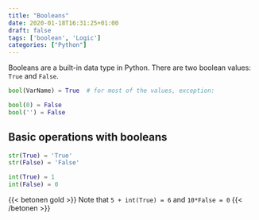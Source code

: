 ```yaml
---
title: "Booleans"
date: 2020-01-18T16:31:25+01:00
draft: false
tags: ['boolean', 'Logic']
categories: ["Python"]
---
```


Booleans are a built-in data type in Python. There are two boolean values: `True` and `False`.

```python
bool(VarName) = True  # for most of the values, exception:

bool(0) = False
bool('') = False

```

## Basic operations with booleans

```python
str(True) = 'True'
str(False) = 'False'

int(True) = 1
int(False) = 0
```
{{< betonen gold >}}
Note that `5 + int(True) = 6` and `10*False = 0`
{{< /betonen >}}